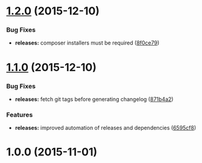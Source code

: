 <a name="1.2.0"></a>
# [1.2.0](https://github.com/hypeJunction/Elgg-forms_validation/compare/1.1.0...v1.2.0) (2015-12-10)


### Bug Fixes

* **releases:** composer installers must be required ([8f0ce79](https://github.com/hypeJunction/Elgg-forms_validation/commit/8f0ce79))



<a name="1.1.0"></a>
# [1.1.0](https://github.com/hypeJunction/Elgg-forms_validation/compare/1.0.0...v1.1.0) (2015-12-10)


### Bug Fixes

* **releases:** fetch git tags before generating changelog ([871b4a2](https://github.com/hypeJunction/Elgg-forms_validation/commit/871b4a2))

### Features

* **releases:** improved automation of releases and dependencies ([6595cf8](https://github.com/hypeJunction/Elgg-forms_validation/commit/6595cf8))



<a name="1.0.0"></a>
# 1.0.0 (2015-11-01)




